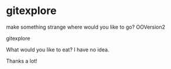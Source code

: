 gitexplore
==========
make something strange
where would you like to go?
OOVersion2

gitexplore

What would you like to eat?
I have no idea.


Thanks a lot!

